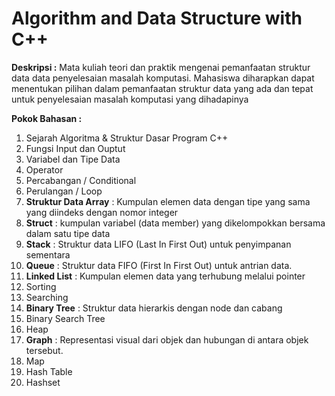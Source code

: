 # Algorithm and Data Structure with C++
**Deskripsi :**
Mata kuliah teori dan praktik mengenai pemanfaatan struktur data data penyelesaian masalah komputasi. Mahasiswa diharapkan dapat  menentukan pilihan dalam pemanfaatan struktur data yang ada dan tepat untuk penyelesaian masalah komputasi yang dihadapinya 

**Pokok Bahasan :**
1.	Sejarah Algoritma & Struktur Dasar Program C++
2.	Fungsi Input dan Ouptut
3.	Variabel dan Tipe Data
4.	Operator 
5.	Percabangan / Conditional
6.	Perulangan / Loop
7.	**Struktur Data Array** : Kumpulan elemen data dengan tipe yang sama yang diindeks dengan nomor integer 
8.	**Struct** : kumpulan variabel (data member) yang dikelompokkan bersama dalam satu tipe data
9.	**Stack** : Struktur data LIFO (Last In First Out) untuk penyimpanan sementara
10.	**Queue** : Struktur data FIFO (First In First Out) untuk antrian data.
11.	**Linked List** : Kumpulan elemen data yang terhubung melalui pointer
12.	Sorting
13.	Searching
14.	**Binary Tree** : Struktur data hierarkis dengan node dan cabang
15.	Binary Search Tree
16.	Heap
17.	**Graph** : Representasi visual dari objek dan hubungan di antara objek tersebut.
18.	Map
19.	Hash Table
20.	Hashset


